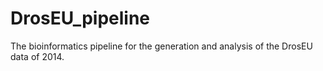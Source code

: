 # DrosEU_pipeline
The bioinformatics pipeline for the generation and analysis of the DrosEU data of 2014.
